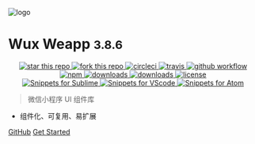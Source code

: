 ![logo](_images/logo.png)

# Wux Weapp <small>3.8.6</small>

<style>section.cover,section.cover .anchor span{color:#fff}section.cover.has-mask .mask{display:none;}</style>

<div align="center">
    <a href="https://github.com/wux-weapp/wux-weapp/" target="_blank">
        <img alt="star this repo" src="https://img.shields.io/github/stars/wux-weapp/wux-weapp" />
    </a>
    <a href="https://github.com/wux-weapp/wux-weapp/fork" target="_blank">
        <img alt="fork this repo" src="https://img.shields.io/github/forks/wux-weapp/wux-weapp" />
    </a>
    <a href="https://circleci.com/gh/wux-weapp/wux-weapp" target="_blank">
        <img alt="circleci" src="https://img.shields.io/circleci/build/github/wux-weapp/wux-weapp/master.svg?label=circleci" />
    </a>
    <a href="https://travis-ci.org/wux-weapp/wux-weapp" target="_blank">
        <img alt="travis" src="https://img.shields.io/travis/wux-weapp/wux-weapp.svg?label=travis" />
    </a>
    <a href="https://github.com/wux-weapp/wux-weapp/actions" target="_blank">
        <img alt="github workflow" src="https://img.shields.io/github/workflow/status/wux-weapp/wux-weapp/test?label=github workflow" />
    </a>
    <br />
    <a href="https://www.npmjs.com/package/wux-weapp" target="_blank">
        <img alt="npm" src="https://img.shields.io/npm/v/wux-weapp.svg" />
    </a>
    <a href="https://www.npmjs.com/package/wux-weapp" target="_blank">
        <img alt="downloads" src="https://img.shields.io/npm/dm/wux-weapp.svg" />
    </a>
    <a href="https://www.npmjs.com/package/wux-weapp" target="_blank">
        <img alt="downloads" src="https://img.shields.io/npm/dt/wux-weapp.svg" />
    </a>
    <a href="https://www.npmjs.com/package/wux-weapp" target="_blank">
        <img alt="license" src="https://img.shields.io/npm/l/wux-weapp.svg" />
    </a>
    <br />
    <a href="https://github.com/wux-weapp/wux-weapp-sublime-snippets" target="_blank">
        <img alt="Snippets for Sublime" src="https://img.shields.io/badge/Snippets%20for-Sublime-blue" />
    </a>
    <a href="https://github.com/wux-weapp/wux-weapp-snippets" target="_blank">
        <img alt="Snippets for VScode" src="https://img.shields.io/badge/Snippets%20for-VScode-blue" />
    </a>
    <a href="https://github.com/wux-weapp/wux-weapp-atom-snippets" target="_blank">
        <img alt="Snippets for Atom" src="https://img.shields.io/badge/Snippets%20for-Atom-blue" />
    </a>
</div>

> 微信小程序 UI 组件库

* 组件化、可复用、易扩展

[GitHub](https://github.com/wux-weapp/wux-weapp/)
[Get Started](introduce)

[//]: #(![](_images/home_bg.jpg))